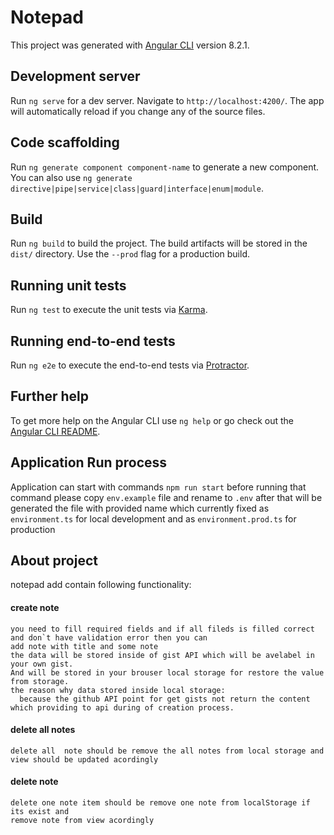 # Notepad

This project was generated with [Angular CLI](https://github.com/angular/angular-cli) version 8.2.1.

## Development server

Run `ng serve` for a dev server. Navigate to `http://localhost:4200/`. The app will automatically reload if you change any of the source files.

## Code scaffolding

Run `ng generate component component-name` to generate a new component. You can also use `ng generate directive|pipe|service|class|guard|interface|enum|module`.

## Build

Run `ng build` to build the project. The build artifacts will be stored in the `dist/` directory. Use the `--prod` flag for a production build.

## Running unit tests

Run `ng test` to execute the unit tests via [Karma](https://karma-runner.github.io).

## Running end-to-end tests

Run `ng e2e` to execute the end-to-end tests via [Protractor](http://www.protractortest.org/).

## Further help

To get more help on the Angular CLI use `ng help` or go check out the [Angular CLI README](https://github.com/angular/angular-cli/blob/master/README.md).


## Application Run process 
Application can start with commands `npm run start`
before running that command please  copy `env.example` file and rename to 
`.env` after that will  be generated the file with provided name which currently fixed as `environment.ts` for local development 
and as  `environment.prod.ts` for production

## About project
notepad add contain following functionality:
  #### create note
    you need to fill required fields and if all fileds is filled correct and don`t have validation error then you can 
    add note with title and some note
    the data will be stored inside of gist API which will be avelabel in your own gist.
    And will be stored in your brouser local storage for restore the value from storage.
    the reason why data stored inside local storage:
      because the github API point for get gists not return the content which providing to api during of creation process.
  #### delete all notes
    delete all  note should be remove the all notes from local storage and view should be updated acordingly
  #### delete note 
    delete one note item should be remove one note from localStorage if its exist and 
    remove note from view acordingly
